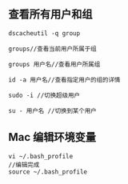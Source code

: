 ## 查看所有用户和组
```shell
dscacheutil -q group

groups//查看当前用户所属于组

groups 用户名//查看用户所属组

id -a 用户名//查看指定用户的组的详情

sudo -i //切换超级用户

su - 用户名 //切换到某个用户
```

## Mac 编辑环境变量
```
vi ~/.bash_profile 
//编辑完成
source ~/.bash_profile
```